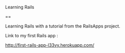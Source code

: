 Learning Rails

==

Learning Rails with a tutorial from the RailsApps project.



Link to my first Rails app :

http://first-rails-app-l33vy.herokuapp.com/